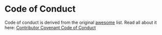 # Code of Conduct
Code of conduct is derived from the original [awesome](https://github.com/sindresorhus/awesome) list. Read all about it here: [Contributor Covenant Code of Conduct](https://github.com/sindresorhus/awesome/blob/master/code-of-conduct.md)
